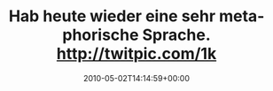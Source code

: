 ---
retweeted: false
source: <a href="http://twitpic.com" rel="nofollow">Twitpic</a>
entities:
  hashtags: []
  symbols: []
  user_mentions: []
  urls: []
display_text_range:
- '0'
- '75'
favorite_count: '0'
id_str: '13247610877'
truncated: false
retweet_count: '0'
id: '13247610877'
created_at: Sun May 02 14:14:59 +0000 2010
favorited: false
full_text: Hab heute wieder eine sehr metaphorische Sprache. http://twitpic.com/1kbney
lang: de
tags:
- pesos/twitter
date: '2010-05-02T14:14:59+00:00'
src: https://twitter.com/bascht/status/13247610877
original_url: https://twitter.com/bascht/status/13247610877
type: twitter_tweet
text: Hab heute wieder eine sehr metaphorische Sprache. http://twitpic.com/1kbney
title: Hab heute wieder eine sehr metaphorische Sprache. http://twitpic.com/1k

---